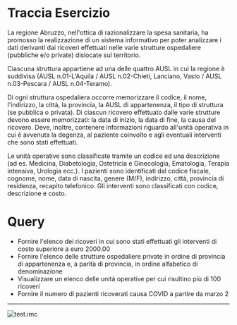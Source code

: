 # Traccia Esercizio
La regione Abruzzo, nell'ottica di razionalizzare la spesa sanitaria, ha promosso la realizzazione di un sistema informativo per poter analizzare i dati derivanti dai ricoveri effettuati nelle varie strutture ospedaliere (pubbliche e/o private) dislocate sul territorio. 

Ciascuna struttura appartiene ad una delle quattro AUSL in cui la regione è suddivisa (AUSL n.01-L'Aquila / AUSL n.02-Chieti, Lanciano, Vasto / AUSL n.03-Pescara / AUSL n.04-Teramo).

Di ogni struttura ospedaliera occorre memorizzare il codice, il nome, l'indirizzo, la città, la provincia, la AUSL di appartenenza, il tipo di struttura (se pubblica o privata). Di ciascun ricovero effettuato dalle varie strutture devono essere memorizzati: la data di inizio, la data di fine, la causa del ricovero. Deve, inoltre, contenere informazioni riguardo all'unità operativa in cui è avvenuta la degenza, al paziente coinvolto e agli eventuali interventi che sono stati effettuati.

Le unità operative sono classificate tramite un codice ed una descrizione (ad es. Medicina, Diabetologia, Ostetricia e Ginecologia, Ematologia, Terapia intensiva, Urologia ecc.). I pazienti sono identificati dal codice fiscale, cognome, nome, data di nascita, genere (M/F), indirizzo, città, provincia di residenza, recapito telefonico. Gli interventi sono classificati con codice, descrizione e costo.

# Query
+ Fornire l'elenco dei ricoveri in cui sono stati effettuati gli interventi di costo superiore a euro 2000.00
+ Fornire l'elenco delle strutture ospedaliere private in ordine di provincia di appartenenza e, a parità di provincia, in ordine alfabetico di denominazione
+ Visualizzare un elenco delle unità operative per cui risultino più di 100 ricoveri
+ Fornire il numero di pazienti ricoverati causa COVID a partire da marzo 2

---

![test.imc](https://www.alfredocentinaro.it/wp-content/uploads/2022/07/prova4.drawio1.svg "test.imc")
